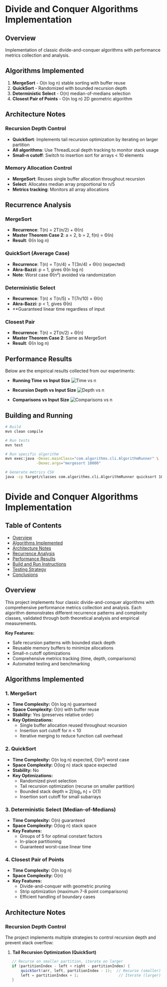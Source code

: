 # Divide and Conquer Algorithms Implementation

## Overview
Implementation of classic divide-and-conquer algorithms with performance metrics collection and analysis.

## Algorithms Implemented
1. **MergeSort** - O(n log n) stable sorting with buffer reuse
2. **QuickSort** - Randomized with bounded recursion depth
3. **Deterministic Select** - O(n) median-of-medians selection
4. **Closest Pair of Points** - O(n log n) 2D geometric algorithm

## Architecture Notes

### Recursion Depth Control
- **QuickSort**: Implements tail recursion optimization by iterating on larger partition
- **All algorithms**: Use ThreadLocal depth tracking to monitor stack usage
- **Small-n cutoff**: Switch to insertion sort for arrays < 10 elements

### Memory Allocation Control
- **MergeSort**: Reuses single buffer allocation throughout recursion
- **Select**: Allocates median array proportional to n/5
- **Metrics tracking**: Monitors all array allocations

## Recurrence Analysis

### MergeSort
- **Recurrence**: T(n) = 2T(n/2) + Θ(n)
- **Master Theorem Case 2**: a = 2, b = 2, f(n) = Θ(n)
- **Result**: Θ(n log n)

### QuickSort (Average Case)
- **Recurrence**: T(n) = T(n/4) + T(3n/4) + Θ(n) (expected)
- **Akra-Bazzi**: p = 1, gives Θ(n log n)
- **Note**: Worst case Θ(n²) avoided via randomization

### Deterministic Select
- **Recurrence**: T(n) ≤ T(n/5) + T(7n/10) + Θ(n)
- **Akra-Bazzi**: p < 1, gives Θ(n)
- **Guaranteed linear time regardless of input

### Closest Pair
- **Recurrence**: T(n) = 2T(n/2) + Θ(n)
- **Master Theorem Case 2**: Same as MergeSort
- **Result**: Θ(n log n)

## Performance Results

Below are the empirical results collected from our experiments:

- **Running Time vs Input Size**
  ![Time vs n](graphs/time_vs_n.png)

- **Recursion Depth vs Input Size**
  ![Depth vs n](graphs/depth_vs_n.png)

- **Comparisons vs Input Size**
  ![Comparisons vs n](graphs/comparisons_vs_n.png)

## Building and Running
```bash
# Build
mvn clean compile

# Run tests
mvn test

# Run specific algorithm
mvn exec:java -Dexec.mainClass="com.algorithms.cli.AlgorithmRunner" \
              -Dexec.args="mergesort 10000"

# Generate metrics CSV
java -cp target/classes com.algorithms.cli.AlgorithmRunner quicksort 10000
```
# Divide and Conquer Algorithms Implementation

## Table of Contents
- [Overview](#overview)
- [Algorithms Implemented](#algorithms-implemented)
- [Architecture Notes](#architecture-notes)
- [Recurrence Analysis](#recurrence-analysis)
- [Performance Results](#performance-results)
- [Build and Run Instructions](#build-and-run-instructions)
- [Testing Strategy](#testing-strategy)
- [Conclusions](#conclusions)

## Overview

This project implements four classic divide-and-conquer algorithms with comprehensive performance metrics collection and analysis. Each algorithm demonstrates different recurrence patterns and complexity classes, validated through both theoretical analysis and empirical measurements.

**Key Features:**
- Safe recursion patterns with bounded stack depth
- Reusable memory buffers to minimize allocations
- Small-n cutoff optimizations
- Comprehensive metrics tracking (time, depth, comparisons)
- Automated testing and benchmarking

## Algorithms Implemented

### 1. MergeSort
- **Time Complexity:** O(n log n) guaranteed
- **Space Complexity:** O(n) with buffer reuse
- **Stability:** Yes (preserves relative order)
- **Key Optimizations:**
    - Single buffer allocation reused throughout recursion
    - Insertion sort cutoff for n < 10
    - Iterative merging to reduce function call overhead

### 2. QuickSort
- **Time Complexity:** O(n log n) expected, O(n²) worst case
- **Space Complexity:** O(log n) stack space expected
- **Stability:** No
- **Key Optimizations:**
    - Randomized pivot selection
    - Tail recursion optimization (recurse on smaller partition)
    - Bounded stack depth ≈ 2⌊log₂ n⌋ + O(1)
    - Insertion sort cutoff for small subarrays

### 3. Deterministic Select (Median-of-Medians)
- **Time Complexity:** O(n) guaranteed
- **Space Complexity:** O(log n) stack space
- **Key Features:**
    - Groups of 5 for optimal constant factors
    - In-place partitioning
    - Guaranteed worst-case linear time

### 4. Closest Pair of Points
- **Time Complexity:** O(n log n)
- **Space Complexity:** O(n)
- **Key Features:**
    - Divide-and-conquer with geometric pruning
    - Strip optimization (maximum 7-8 point comparisons)
    - Efficient handling of boundary cases

## Architecture Notes

### Recursion Depth Control

The project implements multiple strategies to control recursion depth and prevent stack overflow:

1. **Tail Recursion Optimization (QuickSort)**
```java
   // Recurse on smaller partition, iterate on larger
   if (partitionIndex - left < right - partitionIndex) {
       quickSort(arr, left, partitionIndex - 1);  // Recurse (smaller)
       left = partitionIndex + 1;                  // Iterate (larger)
   }
```

